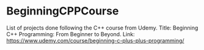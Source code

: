 # BeginningCPPCourse
List of projects done following the C++ course from Udemy. Title: Beginning C++ Programming: From Beginner to Beyond. Link: https://www.udemy.com/course/beginning-c-plus-plus-programming/
